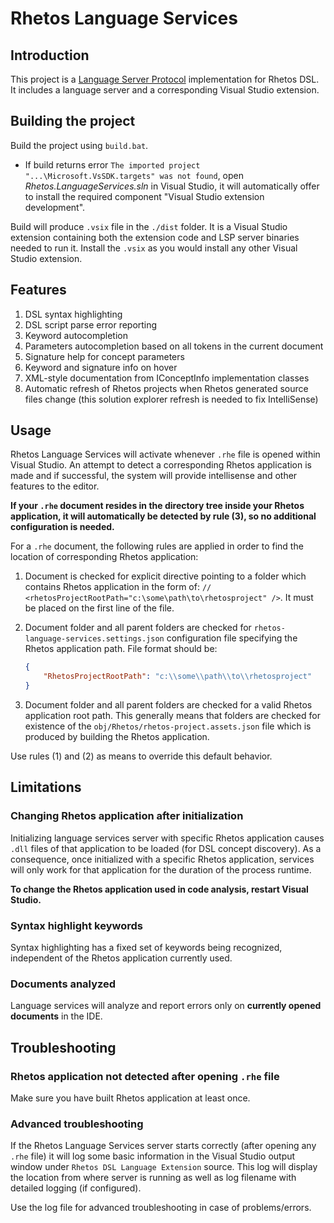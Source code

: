 # Rhetos Language Services

## Introduction

This project is a [Language Server Protocol](https://microsoft.github.io/language-server-protocol/) implementation for Rhetos DSL. It includes a language server and a corresponding Visual Studio extension.

## Building the project

Build the project using `build.bat`.

* If build returns error `The imported project "...\Microsoft.VsSDK.targets" was not found`, open *Rhetos.LanguageServices.sln* in Visual Studio, it will automatically offer to install the required component "Visual Studio extension development".

Build will produce `.vsix` file in the `./dist` folder. It is a Visual Studio extension containing both the extension code and LSP server binaries needed to run it.
Install the `.vsix` as you would install any other Visual Studio extension.

## Features

1. DSL syntax highlighting
2. DSL script parse error reporting
3. Keyword autocompletion
4. Parameters autocompletion based on all tokens in the current document
5. Signature help for concept parameters
6. Keyword and signature info on hover
7. XML-style documentation from IConceptInfo implementation classes
8. Automatic refresh of Rhetos projects when Rhetos generated source files change (this solution explorer refresh is needed to fix IntelliSense)

## Usage

Rhetos Language Services will activate whenever `.rhe` file is opened within Visual Studio. An attempt to detect a corresponding Rhetos application is made and if successful, the system will provide intellisense and other features to the editor.

**If your `.rhe` document resides in the directory tree inside your Rhetos application, it will automatically be detected by rule (3), so no additional configuration is needed.**

For a `.rhe` document, the following rules are applied in order to find the location of corresponding Rhetos application:

1. Document is checked for explicit directive pointing to a folder which contains Rhetos application in the form of: `// <rhetosProjectRootPath="c:\some\path\to\rhetosproject" />`. It must be placed on the first line of the file.

2. Document folder and all parent folders are checked for `rhetos-language-services.settings.json` configuration file specifying the Rhetos application path. File format should be:

    ``` json
    {
        "RhetosProjectRootPath": "c:\\some\\path\\to\\rhetosproject"
    }
    ```

3. Document folder and all parent folders are checked for a valid Rhetos application root path. This generally means that folders are checked for existence of the `obj/Rhetos/rhetos-project.assets.json` file which is produced by building the Rhetos application.

Use rules (1) and (2) as means to override this default behavior.

## Limitations

### Changing Rhetos application after initialization

Initializing language services server with specific Rhetos application causes `.dll` files of that application to be loaded (for DSL concept discovery). As a consequence, once initialized with a specific Rhetos application, services will only work for that application for the duration of the process runtime.

**To change the Rhetos application used in code analysis, restart Visual Studio.**

### Syntax highlight keywords

Syntax highlighting has a fixed set of keywords being recognized, independent of the Rhetos application currently used.

### Documents analyzed

Language services will analyze and report errors only on **currently opened documents** in the IDE.

## Troubleshooting

### Rhetos application not detected after opening `.rhe` file

Make sure you have built Rhetos application at least once.

### Advanced troubleshooting

If the Rhetos Language Services server starts correctly (after opening any `.rhe` file) it will log some basic information in the Visual Studio output window under `Rhetos DSL Language Extension` source. This log will display the location from where server is running as well as log filename with detailed logging (if configured).

Use the log file for advanced troubleshooting in case of problems/errors.
